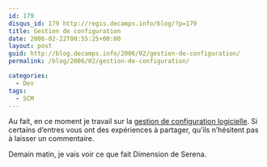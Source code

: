 ```yaml
---
id: 179
disqus_id: 179 http://regis.decamps.info/blog/?p=179
title: Gestion de configuration
date: 2006-02-22T00:55:25+00:00
layout: post
guid: http://blog.decamps.info/2006/02/gestion-de-configuration/
permalink: /blog/2006/02/gestion-de-configuration/

categories:
  - Dev
tags:
  - SCM
---
```

Au fait, en ce moment je travail sur la [gestion de configuration logicielle](http://fr.wikipedia.org/wiki/Gestion_de_configuration_logicielle).
Si certains d’entres vous ont des expériences à partager, qu’ils n’hésitent pas à laisser un commentaire.

Demain matin, je vais voir ce que fait Dimension de Serena.
